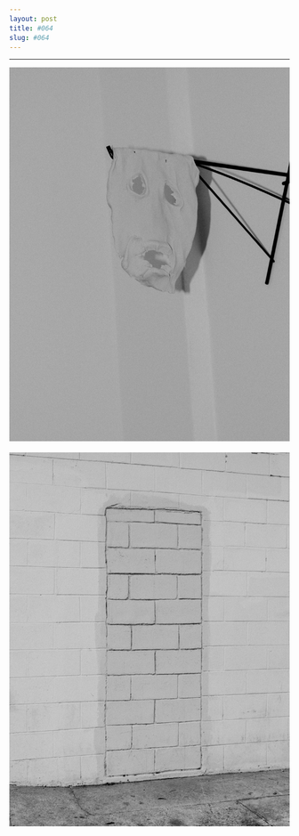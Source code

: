 ```yaml
---
layout: post
title: #064
slug: #064
---
```

---
<p class="description" style="text-align: justify;">
<img src="/assets/danilo-luna-snapshots-43.jpg" />
  <br>
  <br>
<img src="/assets/danilo-luna-snapshots-44.jpg" />
  <br>
  <br>
